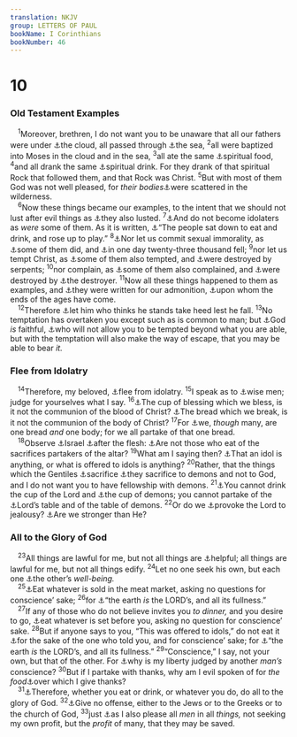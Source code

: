 ```yaml
---
translation: NKJV
group: LETTERS OF PAUL
bookName: I Corinthians 
bookNumber: 46
---
```


<div class="title"><h1>10</h1><h3>Old Testament Examples</h3></div>
<span class="verse 1co_10_1"> <sup>1</sup>Moreover, brethren, I do not want you to be unaware that all our fathers were under <a data-toggle="tooltip" data-placement="bottom" title="Ex. 13:21, 22; Ps. 105:39">⚓</a>the cloud, all passed through <a data-toggle="tooltip" data-placement="bottom" title="Ex. 14:21, 22, 29; Neh. 9:11; Ps. 66:6">⚓</a>the sea, </span>
<span class="verse 1co_10_2"><sup>2</sup>all were baptized into Moses in the cloud and in the sea, </span>
<span class="verse 1co_10_3"><sup>3</sup>all ate the same <a data-toggle="tooltip" data-placement="bottom" title="Ex. 16:4, 15, 35; Deut. 8:3; Neh. 9:15, 20; Ps. 78:24; John 6:31">⚓</a>spiritual food, </span>
<span class="verse 1co_10_4"><sup>4</sup>and all drank the same <a data-toggle="tooltip" data-placement="bottom" title="Ex. 17:5–7; Num. 20:11; Ps. 78:15">⚓</a>spiritual drink. For they drank of that spiritual Rock that followed them, and that Rock was Christ. </span>
<span class="verse 1co_10_5"><sup>5</sup>But with most of them God was not well pleased, for <i>their</i> <i>bodies</i><a data-toggle="tooltip" data-placement="bottom" title="Num. 14:29, 37; 26:65; Heb. 3:17; Jude 5">⚓</a>were scattered in the wilderness.<br/></span>
<span class="verse 1co_10_6"> <sup>6</sup>Now these things became our examples, to the intent that we should not lust after evil things as <a data-toggle="tooltip" data-placement="bottom" title="Num. 11:4, 34; Ps. 106:14">⚓</a>they also lusted. </span>
<span class="verse 1co_10_7"><sup>7</sup><a data-toggle="tooltip" data-placement="bottom" title="Ex. 32:4; 1 Cor. 5:11; 10:14">⚓</a>And do not become idolaters as <i>were</i> some of them. As it is written, <a data-toggle="tooltip" data-placement="bottom" title="Ex. 32:6; 1 Cor. 15:32">⚓</a>“The people sat down to eat and drink, and rose up to play.” </span>
<span class="verse 1co_10_8"><sup>8</sup><a data-toggle="tooltip" data-placement="bottom" title="Rev. 2:14">⚓</a>Nor let us commit sexual immorality, as <a data-toggle="tooltip" data-placement="bottom" title="Num. 25:1–9">⚓</a>some of them did, and <a data-toggle="tooltip" data-placement="bottom" title="Ps. 106:29">⚓</a>in one day twenty-three thousand fell; </span>
<span class="verse 1co_10_9"><sup>9</sup>nor let us tempt Christ, as <a data-toggle="tooltip" data-placement="bottom" title="Ex. 17:2, 7">⚓</a>some of them also tempted, and <a data-toggle="tooltip" data-placement="bottom" title="Num. 21:6–9">⚓</a>were destroyed by serpents; </span>
<span class="verse 1co_10_10"><sup>10</sup>nor complain, as <a data-toggle="tooltip" data-placement="bottom" title="Ex. 16:2">⚓</a>some of them also complained, and <a data-toggle="tooltip" data-placement="bottom" title="Num. 14:37">⚓</a>were destroyed by <a data-toggle="tooltip" data-placement="bottom" title="Ex. 12:23; 2 Sam. 24:16; 1 Chr. 21:15; Heb. 11:28">⚓</a>the destroyer. </span>
<span class="verse 1co_10_11"><sup>11</sup>Now all these things happened to them as examples, and <a data-toggle="tooltip" data-placement="bottom" title="Rom. 15:4">⚓</a>they were written for our admonition, <a data-toggle="tooltip" data-placement="bottom" title="Phil. 4:5">⚓</a>upon whom the ends of the ages have come.<br/></span>
<span class="verse 1co_10_12"> <sup>12</sup>Therefore <a data-toggle="tooltip" data-placement="bottom" title="Rom. 11:20">⚓</a>let him who thinks he stands take heed lest he fall. </span>
<span class="verse 1co_10_13"><sup>13</sup>No temptation has overtaken you except such as is common to man; but <a data-toggle="tooltip" data-placement="bottom" title="1 Cor. 1:9">⚓</a>God <i>is</i> faithful, <a data-toggle="tooltip" data-placement="bottom" title="Ps. 125:3">⚓</a>who will not allow you to be tempted beyond what you are able, but with the temptation will also make the way of escape, that you may be able to bear <i>it.</i><br/></span>
<div class="title"><h3>Flee from Idolatry</h3></div>
<span class="verse 1co_10_14"> <sup>14</sup>Therefore, my beloved, <a data-toggle="tooltip" data-placement="bottom" title="2 Cor. 6:17">⚓</a>flee from idolatry. </span>
<span class="verse 1co_10_15"><sup>15</sup>I speak as to <a data-toggle="tooltip" data-placement="bottom" title="1 Cor. 8:1">⚓</a>wise men; judge for yourselves what I say. </span>
<span class="verse 1co_10_16"><sup>16</sup><a data-toggle="tooltip" data-placement="bottom" title="Matt. 26:26–28; Mark 14:23; Luke 22:20; 1 Cor. 11:25">⚓</a>The cup of blessing which we bless, is it not the communion of the blood of Christ? <a data-toggle="tooltip" data-placement="bottom" title="Matt. 26:26; Luke 22:19; Acts 2:42; 1 Cor. 11:23">⚓</a>The bread which we break, is it not the communion of the body of Christ? </span>
<span class="verse 1co_10_17"><sup>17</sup>For <a data-toggle="tooltip" data-placement="bottom" title="Rom. 12:5; 1 Cor. 12:12, 27; Eph. 4:4, 16; Col. 3:15">⚓</a>we, <i>though</i> many, are one bread <i>and</i> one body; for we all partake of that one bread.<br/></span>
<span class="verse 1co_10_18"> <sup>18</sup>Observe <a data-toggle="tooltip" data-placement="bottom" title="Rom. 4:12">⚓</a>Israel <a data-toggle="tooltip" data-placement="bottom" title="Rom. 4:1">⚓</a>after the flesh: <a data-toggle="tooltip" data-placement="bottom" title="Lev. 3:3; 7:6, 14; Deut. 12:17">⚓</a>Are not those who eat of the sacrifices partakers of the altar? </span>
<span class="verse 1co_10_19"><sup>19</sup>What am I saying then? <a data-toggle="tooltip" data-placement="bottom" title="1 Cor. 8:4">⚓</a>That an idol is anything, or what is offered to idols is anything? </span>
<span class="verse 1co_10_20"><sup>20</sup>Rather, that the things which the Gentiles <a data-toggle="tooltip" data-placement="bottom" title="Lev. 17:7">⚓</a>sacrifice <a data-toggle="tooltip" data-placement="bottom" title="Deut. 32:17; Ps. 106:37; Gal. 4:8; Rev. 9:20">⚓</a>they sacrifice to demons and not to God, and I do not want you to have fellowship with demons. </span>
<span class="verse 1co_10_21"><sup>21</sup><a data-toggle="tooltip" data-placement="bottom" title="2 Cor. 6:15, 16">⚓</a>You cannot drink the cup of the Lord and <a data-toggle="tooltip" data-placement="bottom" title="Deut. 32:38">⚓</a>the cup of demons; you cannot partake of the <a data-toggle="tooltip" data-placement="bottom" title="(1 Cor. 11:23–29)">⚓</a>Lord’s table and of the table of demons. </span>
<span class="verse 1co_10_22"><sup>22</sup>Or do we <a data-toggle="tooltip" data-placement="bottom" title="Deut. 32:21">⚓</a>provoke the Lord to jealousy? <a data-toggle="tooltip" data-placement="bottom" title="Ezek. 22:14">⚓</a>Are we stronger than He?<br/></span>
<div class="title"><h3>All to the Glory of God</h3></div>
<span class="verse 1co_10_23"> <sup>23</sup>All things are lawful for me, but not all things are <a data-toggle="tooltip" data-placement="bottom" title="1 Cor. 6:12">⚓</a>helpful; all things are lawful for me, but not all things edify. </span>
<span class="verse 1co_10_24"><sup>24</sup>Let no one seek his own, but each one <a data-toggle="tooltip" data-placement="bottom" title="Phil. 2:4">⚓</a>the other’s <i>well-being.</i><br/></span>
<span class="verse 1co_10_25"> <sup>25</sup><a data-toggle="tooltip" data-placement="bottom" title="(1 Tim. 4:4)">⚓</a>Eat whatever is sold in the meat market, asking no questions for conscience’ sake; </span>
<span class="verse 1co_10_26"><sup>26</sup>for <a data-toggle="tooltip" data-placement="bottom" title="Ex. 19:5; Ps. 24:1; 50:12; 1 Tim. 4:4">⚓</a>“the earth <i>is</i> the LORD’s, and all its fullness.”<br/></span>
<span class="verse 1co_10_27"> <sup>27</sup>If any of those who do not believe invites you <i>to</i> <i>dinner,</i> and you desire to go, <a data-toggle="tooltip" data-placement="bottom" title="Luke 10:7, 8">⚓</a>eat whatever is set before you, asking no question for conscience’ sake. </span>
<span class="verse 1co_10_28"><sup>28</sup>But if anyone says to you, “This was offered to idols,” do not eat it <a data-toggle="tooltip" data-placement="bottom" title="(1 Cor. 8:7, 10, 12)">⚓</a>for the sake of the one who told you, and for conscience’ sake; for <a data-toggle="tooltip" data-placement="bottom" title="Deut. 10:14; Ps. 24:1">⚓</a>“the earth <i>is</i> the LORD’s, and all its fullness.” </span>
<span class="verse 1co_10_29"><sup>29</sup>“Conscience,” I say, not your own, but that of the other. For <a data-toggle="tooltip" data-placement="bottom" title="Rom. 14:16; (1 Cor. 9:19)">⚓</a>why is my liberty judged by another <i>man’s</i> conscience? </span>
<span class="verse 1co_10_30"><sup>30</sup>But if I partake with thanks, why am I evil spoken of for <i>the</i> <i>food</i><a data-toggle="tooltip" data-placement="bottom" title="Rom. 14:6">⚓</a>over which I give thanks?<br/></span>
<span class="verse 1co_10_31"> <sup>31</sup><a data-toggle="tooltip" data-placement="bottom" title="Col. 3:17; 1 Pet. 4:11">⚓</a>Therefore, whether you eat or drink, or whatever you do, do all to the glory of God. </span>
<span class="verse 1co_10_32"><sup>32</sup><a data-toggle="tooltip" data-placement="bottom" title="Rom. 14:13">⚓</a>Give no offense, either to the Jews or to the Greeks or to the church of God, </span>
<span class="verse 1co_10_33"><sup>33</sup>just <a data-toggle="tooltip" data-placement="bottom" title="Rom. 15:2; 1 Cor. 9:22; (Gal. 1:10)">⚓</a>as I also please all <i>men</i> in all <i>things,</i> not seeking my own profit, but the <i>profit</i> of many, that they may be saved.<br/></span>

